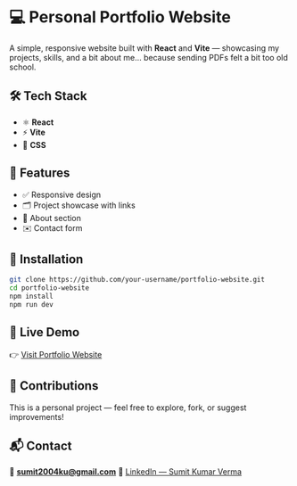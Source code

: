 # 💻 Personal Portfolio Website

A simple, responsive website built with **React** and **Vite** — showcasing my projects, skills, and a bit about me… because sending PDFs felt a bit too old school.



## 🛠️ Tech Stack

* ⚛️ **React**
* ⚡ **Vite**
* 🎨 **CSS**



## 🚀 Features

* ✅ Responsive design
* 🗂️ Project showcase with links
* 🙋 About section
* ✉️ Contact form



## 📂 Installation

```bash
git clone https://github.com/your-username/portfolio-website.git
cd portfolio-website
npm install
npm run dev
```


## 🎯 Live Demo

👉 [Visit Portfolio Website](https://portfolio-six-psi-15.vercel.app)



## 🤝 Contributions

This is a personal project — feel free to explore, fork, or suggest improvements!



## 📬 Contact

📧 **[sumit2004ku@gmail.com](mailto:sumit2004ku@gmail.com)**
🔗 [LinkedIn — Sumit Kumar Verma](https://www.linkedin.com/in/byteecoder/)


